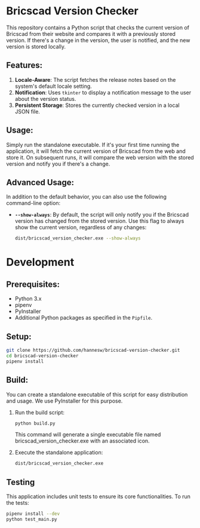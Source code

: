 # Bricscad Version Checker

This repository contains a Python script that checks the current version of Bricscad from their website and compares it with a previously stored version. If there's a change in the version, the user is notified, and the new version is stored locally.

## Features:

1. **Locale-Aware**: The script fetches the release notes based on the system's default locale setting.
2. **Notification**: Uses `tkinter` to display a notification message to the user about the version status.
3. **Persistent Storage**: Stores the currently checked version in a local JSON file.

## Usage:

Simply run the standalone executable. If it's your first time running the application, it will fetch the current version of Bricscad from the web and store it. On subsequent runs, it will compare the web version with the stored version and notify you if there's a change.

## Advanced Usage:

In addition to the default behavior, you can also use the following command-line option:

- **`--show-always`**: By default, the script will only notify you if the Bricscad version has changed from the stored version. Use this flag to always show the current version, regardless of any changes:

  ```bash
  dist/bricscad_version_checker.exe --show-always
  ```

# Development

## Prerequisites:

- Python 3.x
- pipenv
- PyInstaller
- Additional Python packages as specified in the `Pipfile`.

## Setup:

```bash
git clone https://github.com/hannesw/bricscad-version-checker.git
cd bricscad-version-checker
pipenv install
```

## Build:

You can create a standalone executable of this script for easy distribution and usage. We use PyInstaller for this purpose.

1. Run the build script:

   ```bash
   python build.py

   ```

   This command will generate a single executable file named bricscad_version_checker.exe with an associated icon.

2. Execute the standalone application:
   ```bash
   dist/bricscad_version_checker.exe
   ```

## Testing

This application includes unit tests to ensure its core functionalities. To run the tests:

```bash
pipenv install --dev
python test_main.py
```
